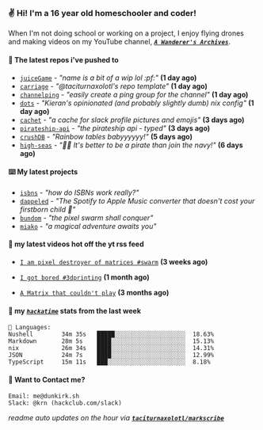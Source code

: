 ### ✌️ Hi! I'm a 16 year old homeschooler and coder!

When I'm not doing school or working on a project, I enjoy flying drones and making videos on my YouTube channel, [**_`A Wanderer's Archives`_**](https://youtube.com/@wanderer.archives).

#### 👷 The latest repos i've pushed to

- [`juiceGame`](https://github.com/felixgao-0/juiceGame) - _"name is a bit of a wip lol :pf:"_ **(1 day ago)**
- [`carriage`](https://github.com/taciturnaxolotl/carriage) - _"@taciturnaxolotl's repo template"_ **(1 day ago)**
- [`channelping`](https://github.com/taciturnaxolotl/channelping) - _"easily create a ping group for the channel"_ **(1 day ago)**
- [`dots`](https://github.com/taciturnaxolotl/dots) - _"Kieran's opinionated (and probably slightly dumb) nix config"_ **(1 day ago)**
- [`cachet`](https://github.com/taciturnaxolotl/cachet) - _"a cache for slack profile pictures and emojis"_ **(3 days ago)**
- [`pirateship-api`](https://github.com/taciturnaxolotl/pirateship-api) - _"the pirateship api - typed"_ **(3 days ago)**
- [`crushDB`](https://github.com/taciturnaxolotl/crushDB) - _"Rainbow tables babyyyyyy!"_ **(5 days ago)**
- [`high-seas`](https://github.com/hackclub/high-seas) - _"🏴‍☠️ It's better to be a pirate than join the navy!"_ **(6 days ago)**

#### ⌨️ My latest projects

- [`isbns`](https://github.com/taciturnaxolotl/isbns) - _"how do ISBNs work really?"_
- [`dappeled`](https://github.com/taciturnaxolotl/dappeled) - _"The Spotify to Apple Music converter that doesn't cost your firstborn child 🍏"_
- [`bundom`](https://github.com/taciturnaxolotl/bundom) - _"the pixel swarm shall conquer"_
- [`miako`](https://github.com/taciturnaxolotl/miako) - _"a magical adventure awaits you"_

#### 🍿 my latest videos hot off the yt rss feed

- [`I am pixel destroyer of matrices #swarm`](https://www.youtube.com/watch?v=bh3vvy5NyKg) **(3 weeks ago)**

- [`I got bored #3dprinting`](https://www.youtube.com/watch?v=59f5n1NeItE) **(1 month ago)**

- [`A Matrix that couldn't play`](https://www.youtube.com/watch?v=NodwjZF7uZw) **(3 months ago)**



#### 📡 my [_`hackatime`_](https://waka.hackclub.com) stats from the last week

```text
💾 Languages:
Nushell        34m 35s   █████░░░░░░░░░░░░░░░░░░░░  18.63%
Markdown       28m 5s    ████░░░░░░░░░░░░░░░░░░░░░  15.13%
nix            26m 34s   ████░░░░░░░░░░░░░░░░░░░░░  14.31%
JSON           24m 7s    ████░░░░░░░░░░░░░░░░░░░░░  12.99%
TypeScript     15m 11s   ███░░░░░░░░░░░░░░░░░░░░░░  8.18%
```

#### 📮 Want to Contact me?

```text
Email: me@dunkirk.sh
Slack: @krn (hackclub.com/slack)
```

_readme auto updates on the hour via [**`taciturnaxolotl/markscribe`**](https://github.com/taciturnaxolotl/markscribe)_
